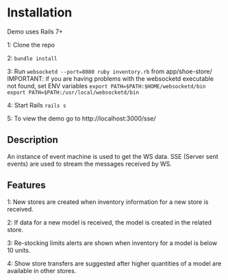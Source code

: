 # Installation

Demo uses Rails 7+

1: Clone the repo

2: `bundle install`

3: Run `websocketd --port=8080 ruby inventory.rb` from app/shoe-store/ 
IMPORTANT: if you are having problems with the websocketd executable not found, set ENV variables
`export PATH=$PATH:$HOME/websocketd/bin`
`export PATH=$PATH:/usr/local/websocketd/bin`

4: Start Rails `rails s`

5: To view the demo go to http://localhost:3000/sse/

## Description
An instance of event machine is used to get the WS data.
SSE (Server sent events) are used to stream the messages received by WS.

## Features

1: New stores are created when inventory information for a new store is received.

2: If data for a new model is received, the model is created in the related store.

3: Re-stocking limits alerts are shown when inventory for a model is below 10 units.

4: Show store transfers are suggested after higher quantities of a model are available in other stores.
